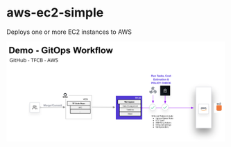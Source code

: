 # aws-ec2-simple
Deploys one or more EC2 instances to AWS

![Alt text](/images/GitHub-TFCB-AWSWorkflow.png "GitHub - TFCB - AWS Workflow")
